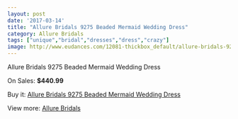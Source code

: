 ```yaml
---
layout: post
date: '2017-03-14'
title: "Allure Bridals 9275 Beaded Mermaid Wedding Dress"
category: Allure Bridals
tags: ["unique","bridal","dresses","dress","crazy"]
image: http://www.eudances.com/12081-thickbox_default/allure-bridals-9275-beaded-mermaid-wedding-dress.jpg
---
```

Allure Bridals 9275 Beaded Mermaid Wedding Dress

On Sales: **$440.99**
<a href="https://www.eudances.com/en/allure-bridals/3773-allure-bridals-9275-beaded-mermaid-wedding-dress.html"><amp-img layout="responsive" width="600" height="600" src="//www.eudances.com/12081-thickbox_default/allure-bridals-9275-beaded-mermaid-wedding-dress.jpg" alt="Allure Bridals 9275 Beaded Mermaid Wedding Dress 0" /></a>
<a href="https://www.eudances.com/en/allure-bridals/3773-allure-bridals-9275-beaded-mermaid-wedding-dress.html"><amp-img layout="responsive" width="600" height="600" src="//www.eudances.com/12082-thickbox_default/allure-bridals-9275-beaded-mermaid-wedding-dress.jpg" alt="Allure Bridals 9275 Beaded Mermaid Wedding Dress 1" /></a>
<a href="https://www.eudances.com/en/allure-bridals/3773-allure-bridals-9275-beaded-mermaid-wedding-dress.html"><amp-img layout="responsive" width="600" height="600" src="//www.eudances.com/12083-thickbox_default/allure-bridals-9275-beaded-mermaid-wedding-dress.jpg" alt="Allure Bridals 9275 Beaded Mermaid Wedding Dress 2" /></a>
<a href="https://www.eudances.com/en/allure-bridals/3773-allure-bridals-9275-beaded-mermaid-wedding-dress.html"><amp-img layout="responsive" width="600" height="600" src="//www.eudances.com/12084-thickbox_default/allure-bridals-9275-beaded-mermaid-wedding-dress.jpg" alt="Allure Bridals 9275 Beaded Mermaid Wedding Dress 3" /></a>

Buy it: [Allure Bridals 9275 Beaded Mermaid Wedding Dress](https://www.eudances.com/en/allure-bridals/3773-allure-bridals-9275-beaded-mermaid-wedding-dress.html "Allure Bridals 9275 Beaded Mermaid Wedding Dress")

View more: [Allure Bridals](https://www.eudances.com/en/2-allure-bridals "Allure Bridals")